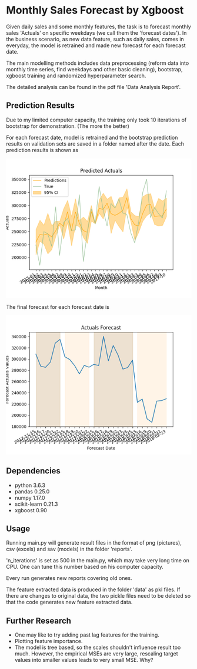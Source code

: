 # Monthly Sales Forecast by Xgboost

Given daily sales and some monthly features, the task is to forecast
monthly sales 'Actuals' on specific weekdays (we call them the 'forecast dates').
In the business scenario,
as new data feature, such as daily sales, comes in everyday, the model is retrained and made
new forecast for each forecast date.

The main modelling methods includes data preprocessing (reform data into
monthly time series, find weekdays and other basic cleaning), bootstrap,
xgboost training and randomized hyperparameter search.

The detailed analysis can be found in the pdf file 'Data Analysis Report'.

## Prediction Results
Due to my limited computer capacity, the training only took 10 iterations
of bootstrap for demonstration. (The more the better)

For each forecast date, model is retrained and the bootstrap prediction results
on validation sets are saved in a folder named after the date.
Each prediction results is shown as

![picture](https://github.com/piccoqun/monthly_sales_forecast/blob/master/reports/model_15.01.2018/Predicted%20Actuals.png)

The final forecast for each forecast date is

![picture](https://github.com/piccoqun/monthly_sales_forecast/blob/master/reports/forecast%20result.png)

## Dependencies
* python 3.6.3
* pandas 0.25.0
* numpy 1.17.0
* scikit-learn 0.21.3
* xgboost 0.90

## Usage
Running main.py will generate result files in the format of png (pictures),
 csv (excels) and sav (models) in the folder 'reports'.

 'n_iterations' is set as 500 in the main.py, which may take very long
 time on CPU. One can tune this number based on his computer capacity.

Every run generates new reports covering old ones.

The feature extracted data is produced in the folder 'data' as pkl files.
If there are changes to original data, the two pickle files need to be
deleted so that the code generates new feature extracted data.

## Further Research
* One may like to try adding past lag features for the training.
* Plotting feature importance.
* The model is tree based, so the scales shouldn't influence
result too much. However, the empirical MSEs are very large,
rescaling target values into smaller values leads
to very small MSE.  Why?